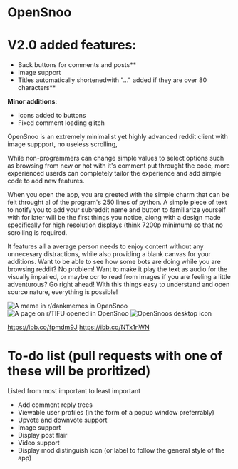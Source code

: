 # OpenSnoo
# V2.0 added features:
- Back buttons for comments and posts**
- Image support
- Titles automatically shortenedwith "..." added if they are over 80 characters**

**Minor additions:**
- Icons added to buttons
- Fixed comment loading glitch

OpenSnoo is an extremely minimalist yet highly advanced reddit client with image suppport, no useless scrolling, 

While non-programmers can change simple values to select options such as browsing from new or hot with it's comment put throught the code, more experienced userds can completely tailor the experience and add simple code to add new features.

When you open the app, you are greeted with the simple charm that can be felt throught al of the program's 250 lines of python. A simple piece of text to notify you to add your subreddit name and button to familiarize yourself with for later will be the first things you notice, along with a design made specifically for high resolution displays (think 7200p minimum) so that no scrolling is required.

It features all a average person needs to enjoy content without any unnecesary distractions, while also providing a blank canvas for your additions. Want to be able to see how some bots are doing while you are browsing reddit? No problem! Want to make it play the text as audio for the visually impaired, or maybe ocr to read from images if you are feeling a little adventurous? Go right ahead! With this things easy to understand and open source nature, everything is possible!

![A meme in r/dankmemes in OpenSnoo](https://i.ibb.co/BZ828Gk/pic-1.jpg)
![A page on r/TIFU opened in OpenSnoo](https://i.ibb.co/hYsX12d/pic2.jpg)
![OpenSnoos desktop icon](https://i.ibb.co/TtBV1Fv/opensnoo-icon-on-desktop.jpg)

https://ibb.co/fpmdm9J
https://ibb.co/NTx1nWN

# To-do list (pull requests with one of these will be proritized) 

Listed from most important to least important
- Add comment reply trees
- Viewable user profiles (in the form of a popup window preferrably)
- Upvote and downvote support
- Image support
- Display post flair
- Video support
- Display mod distinguish icon (or label to follow the general style of the app)

